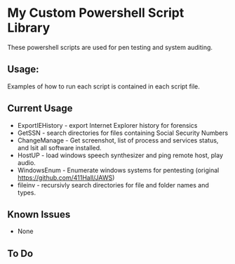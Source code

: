 # My Custom Powershell Script Library

These powershell scripts are used for pen testing and system auditing.

## Usage:

Examples of how to run each script is contained in each script file. 

## Current Usage
  - ExportIEHistory - export Internet Explorer history for forensics
  - GetSSN - search directories for files containing Social Security Numbers
  - ChangeManage - Get screenshot, list of process and services status, and lsit all software installed. 
  - HostUP - load windows speech synthesizer and ping remote host, play audio.
  - WindowsEnum - Enumerate windows systems for pentesting (original https://github.com/411Hall/JAWS)
  - fileinv - recursivly search directories for file and folder names and types.

## Known Issues

- None

## To Do
